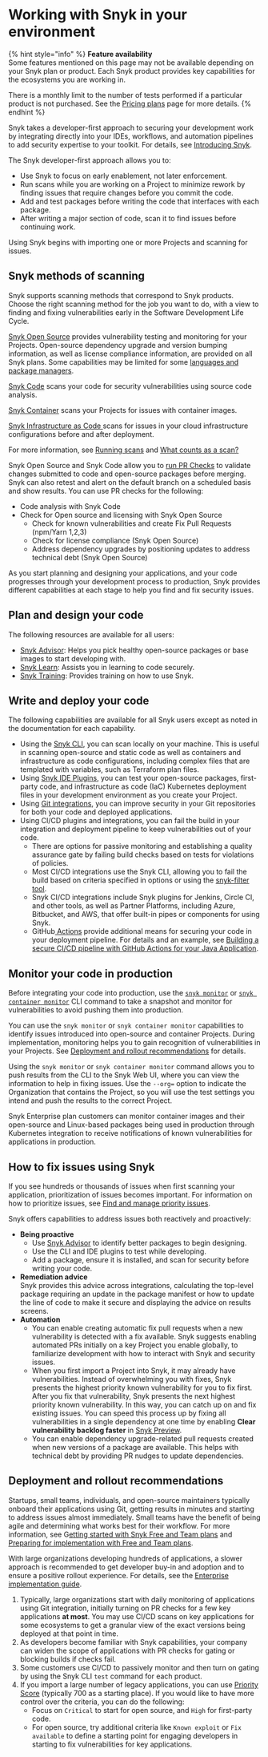 # Working with Snyk in your environment

{% hint style="info" %}
**Feature availability**\
Some features mentioned on this page may not be available depending on your Snyk plan or product. Each Snyk product provides key capabilities for the ecosystems you are working in.&#x20;

There is a monthly limit to the number of tests performed if a particular product is not purchased. See the [Pricing plans](https://snyk.io/plans) page for more details.
{% endhint %}

Snyk takes a developer-first approach to securing your development work by integrating directly into your IDEs, workflows, and automation pipelines to add security expertise to your toolkit. For details, see [Introducing Snyk](../../getting-started/introducing-snyk.md).

The Snyk developer-first approach allows you to:

* Use Snyk to focus on early enablement, not later enforcement.&#x20;
* Run scans while you are working on a Project to minimize rework by finding issues that require changes before you commit the code.
* Add and test packages before writing the code that interfaces with each package.
* &#x20;After writing a major section of code, scan it to find issues before continuing work.

Using Snyk begins with importing one or more Projects and scanning for issues.

## Snyk methods of scanning

Snyk supports scanning methods that correspond to Snyk products. Choose the right scanning method for the job you want to do, with a view to finding and fixing vulnerabilities early in the Software Development Life Cycle.

[Snyk Open Source](../snyk-open-source/) provides vulnerability testing and monitoring for your Projects. Open-source dependency upgrade and version bumping information, as well as license compliance information, are provided on all Snyk plans. Some capabilities may be limited for some [languages and package managers](../../scan-applications/supported-languages-and-frameworks/).

[Snyk Code](../snyk-code/) scans your code for security vulnerabilities using source code analysis.

[Snyk Container](../snyk-container/) scans your Projects for issues with container images.

[Snyk Infrastructure as Code ](../scan-infrastructure/)scans for issues in your cloud infrastructure configurations before and after deployment.

For more information, see [Running scans](running-scans.md) and [What counts as a scan?](what-counts-as-a-test.md)

Snyk Open Source and Snyk Code allow you to [run PR Checks](../run-pr-checks/) to validate changes submitted to code and open-source packages before merging. Snyk can also retest and alert on the default branch on a scheduled basis and show results. You can use PR checks for the following:

* Code analysis with Snyk Code
* Check for Open source and licensing with Snyk Open Source
  * Check for known vulnerabilities and create Fix Pull Requests (npm/Yarn 1,2,3)
  * Check for license compliance (Snyk Open Source)
  * Address dependency upgrades by positioning updates to address technical debt (Snyk Open Source)

As you start planning and designing your applications, and your code progresses through your development process to production, Snyk provides different capabilities at each stage to help you find and fix security issues.&#x20;

## Plan and design your code

The following resources are available for all users:

* [Snyk Advisor](https://snyk.io/advisor): Helps you pick healthy open-source packages or base images to start developing with.
* [Snyk Learn](https://learn.snyk.io/): Assists you in learning to code securely.
* [Snyk Training](https://training.snyk.io/): Provides training on how to use Snyk.

## Write and deploy your code

The following capabilities are available for all Snyk users except as noted in the documentation for each capability.

* Using the [Snyk CLI](../../snyk-cli/), you can scan locally on your machine. This is useful in scanning open-source and static code as well as containers and infrastructure as code configurations, including complex files that are templated with variables, such as Terraform plan files.
* Using [Snyk IDE Plugins](../../integrate-with-snyk/use-snyk-in-your-ide/), you can test your open-source packages, first-party code, and infrastructure as code (IaC) Kubernetes deployment files in your development environment as you create your Project.
* Using [Git integrations](../../integrate-with-snyk/git-repository-scm-integrations/), you can improve security in your Git repositories for both your code and deployed applications.
* Using CI/CD plugins and integrations, you can fail the build in your integration and deployment pipeline to keep vulnerabilities out of your code.
  * There are options for passive monitoring and establishing a quality assurance gate by failing build checks based on tests for violations of policies.
  * Most CI/CD integrations use the Snyk CLI, allowing you to fail the build based on criteria specified in options or using the [snyk-filter tool](../../snyk-cli/scan-and-maintain-projects-using-the-cli/cli-tools/snyk-filter.md).
  * Snyk CI/CD integrations include Snyk plugins for Jenkins, Circle CI, and other tools, as well as Partner Platforms, including Azure, Bitbucket, and AWS, that offer built-in pipes or components for using Snyk.
  * GitHub[ Actions](../../integrate-with-snyk/snyk-ci-cd-integrations/github-actions-integration/) provide additional means for securing your code in your deployment pipeline. For details and an example, see [Building a secure CI/CD pipeline with GitHub Actions for your Java Application](https://snyk.io/blog/building-a-secure-pipeline-with-github-actions/).

## Monitor your code in production

Before integrating your code into production, use the [`snyk monitor`](../../snyk-cli/commands/monitor.md) or [`snyk container monitor`](../../snyk-cli/commands/container-monitor.md) CLI command to take a snapshot and monitor for vulnerabilities to avoid pushing them into production.

You can use the `snyk monitor` or `snyk container monitor` capabilities to identify issues introduced into open-source and container Projects. During implementation, monitoring helps you to gain recognition of vulnerabilities in your Projects. See [Deployment and rollout recommendations](./#deployment-and-rollout-recommendations) for details.

Using the `snyk monitor` or `snyk container monitor` command allows you to push results from the CLI to the Snyk Web UI, where you can view the information to help in fixing issues. Use the  `--org=` option to indicate the Organization that contains the Project, so you will use the test settings you intend and push the results to the correct Project.

Snyk Enterprise plan customers can monitor container images and their open-source and Linux-based packages being used in production through Kubernetes integration to receive notifications of known vulnerabilities for applications in production.

## How to fix issues using Snyk

If you see hundreds or thousands of issues when first scanning your application, prioritization of issues becomes important. For information on how to prioritize issues, see [Find and manage priority issues](../../manage-risk/find-and-manage-priority-issues/).

Snyk offers capabilities to address issues both reactively and proactively:

* **Being proactive**
  * Use [Snyk Advisor](https://snyk.io/advisor) to identify better packages to begin designing.
  * Use the CLI and IDE plugins to test while developing.
  * Add a package, ensure it is installed, and scan for security before writing your code.
* **Remediation advice**\
  Snyk provides this advice across integrations, calculating the top-level package requiring an update in the package manifest or how to update the line of code to make it secure and displaying the advice on results screens.
* **Automation**
  * You can enable creating automatic fix pull requests when a new vulnerability is detected with a fix available. Snyk suggests enabling automated PRs initially on a key Project you enable globally, to familiarize development with how to interact with Snyk and security issues.
  * When you first import a Project into Snyk, it may already have vulnerabilities. Instead of overwhelming you with fixes, Snyk presents the highest priority known vulnerability for you to fix first. After you fix that vulnerability, Snyk presents the next highest priority known vulnerability. In this way, you can catch up on and fix existing issues. You can speed this process up by fixing all vulnerabilities in a single dependency at one time by enabling **Clear vulnerability backlog faster** in [Snyk Preview](../../snyk-admin/manage-settings/snyk-preview.md).
  * You can enable dependency upgrade-related pull requests created when new versions of a package are available. This helps with technical debt by providing PR nudges to update dependencies.

## Deployment and rollout recommendations

Startups, small teams, individuals, and open-source maintainers typically onboard their applications using Git, getting results in minutes and starting to address issues almost immediately. Small teams have the benefit of being agile and determining what works best for their workflow. For more information, see G[etting started with Snyk Free and Team plans](../../getting-started/getting-started-with-snyk-free-team-plan.md) and [Preparing for implementation with Free and Team plans](../../getting-started/preparing-for-implementation-free-and-team-plans.md).

With large organizations developing hundreds of applications, a slower approach is recommended to get developer buy-in and adoption and to ensure a positive rollout experience. For details, see the [Enterprise implementation guide](../../enterprise-setup/enterprise-implementation-guide/).

1. Typically, large organizations start with daily monitoring of applications using Git integration, initially turning on PR checks for a few key applications **at most**. You may use CI/CD scans on key applications for some ecosystems to get a granular view of the exact versions being deployed at that point in time.
2. As developers become familiar with Snyk capabilities, your company can widen the scope of applications with PR checks for gating or blocking builds if checks fail.
3. Some customers use CI/CD to passively monitor and then turn on gating by using the Snyk CLI `test` command for each product.
4. If you import a large number of legacy applications, you can use [Priority Score](../../manage-issues/priorities-for-fixing-issues/priority-score.md) (typically 700 as a starting place). If you would like to have more control over the criteria, you can do the following:
   * Focus on `Critical` to start for open source, and `High` for first-party code.
   * For open source, try additional criteria like `Known exploit` or `Fix available` to define a starting point for engaging developers in starting to fix vulnerabilities for key applications.
